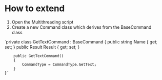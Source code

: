 # How to extend

1. Open the Multithreading script
2. Create a new Command class which derives from the BaseCommand class

`private class GetTextCommand : BaseCommand
    {
        public string Name { get; set; }
        public Result<string> Result { get; set; }

        public GetTextCommand()
        {
            CommandType = CommandType.GetText;
        }
    }`
